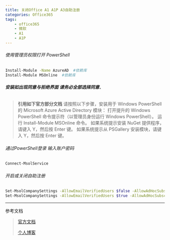 ```yaml
---
title: 关闭Office A1 A1P A3自助注册
categories: Office365
tags:
    - office365
    - 微软
    - A1
    - A1P
---
```

###### 使用管理员权限打开 PowerShell

```bash
Install-Module -Name AzureAD  #依赖库
Install-Module MSOnline  #依赖库
```
<!--more-->
###### **安装如出现同意与拒绝界面 请务必全部选择同意**、

> **引用如下官方部分文档**
> 请按照以下步骤，安装用于 Windows PowerShell 的 Microsoft Azure Active Directory 模块：
打开提升的 Windows PowerShell 命令提示符（以管理员身份运行 Windows PowerShell）。
运行 Install-Module MSOnline 命令。
如果系统提示安装 NuGet 提供程序，请键入 Y，然后按 Enter 键。
如果系统提示从 PSGallery 安装模块，请键入 Y，然后按 Enter 键。

###### 通过PowerShell登录 输入账户密码

```bash
Connect-MsolService
```

###### 开启或关闭自助注册

```bash
Set-MsolCompanySettings -AllowEmailVerifiedUsers $false -AllowAdHocSubscriptions $false  #关闭
Set-MsolCompanySettings -AllowEmailVerifiedUsers $true -AllowAdHocSubscriptions $true #开启
```

---

 参考文档
>[官方文档](https://docs.microsoft.com/zh-cn/microsoft-365/education/deploy/office-365-education-self-sign-up)
>
>[个人博客](https://www.winvps.eu/4676/)
